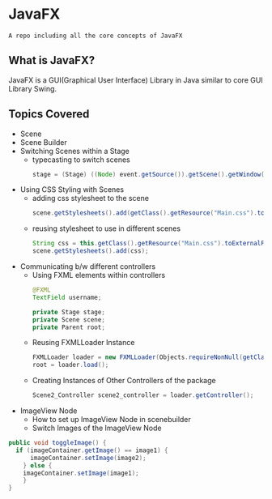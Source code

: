 # JavaFX
`A repo including all the core concepts of JavaFX`

## What is JavaFX?
JavaFX is a GUI(Graphical User Interface) Library in Java similar to core GUI Library Swing.

## Topics Covered
- Scene
- Scene Builder
- Switching Scenes within a Stage
	- typecasting to switch scenes
		```java
		stage = (Stage) ((Node) event.getSource()).getScene().getWindow();
		```
- Using CSS Styling with Scenes
	- adding css stylesheet to the scene
		```java
		scene.getStylesheets().add(getClass().getResource("Main.css").toExternalForm());
		```
	- reusing stylesheet to use in different scenes
		```java
		String css = this.getClass().getResource("Main.css").toExternalForm();
		scene.getStylesheets().add(css);
		```
- Communicating b/w different controllers
	- Using FXML elements within controllers
		```java
		@FXML
		TextField username;

		private Stage stage;
		private Scene scene;
		private Parent root;
		```
	- Reusing FXMLLoader Instance
		```java
		FXMLLoader loader = new FXMLLoader(Objects.requireNonNull(getClass().getResource("Scene2.fxml")));
		root = loader.load();
		```
	- Creating Instances of Other Controllers of the package
		```java
		Scene2_Controller scene2_controller = loader.getController();
		```
- ImageView Node
	- How to set up ImageView Node in scenebuilder
	- Switch Images of the ImageView Node
```java
public void toggleImage() {
  if (imageContainer.getImage() == image1) {
	  imageContainer.setImage(image2);
	} else {
	imageContainer.setImage(image1);
	}
}
```
